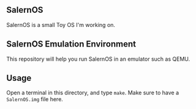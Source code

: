 ## SalernOS
SalernOS is a small Toy OS I'm working on.

## SalernOS Emulation Environment
This repository will help you run SalernOS in an emulator such as QEMU.

## Usage
Open a terminal in this directory, and type `make`. Make sure to have a `SalernOS.img` file here.

